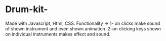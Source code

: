 # Drum-kit-
Made with Javascript, Html, CSS.
Functionality ->
              1- on clicks make sound of shown instrument and even shown animation.
              2-on clicking keys shown on individual instruments makes effect and sound.

